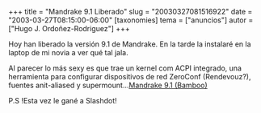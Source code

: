 +++
title = "Mandrake 9.1 Liberado"
slug = "20030327081516922"
date = "2003-03-27T08:15:00-06:00"
[taxonomies]
tema = ["anuncios"]
autor = ["Hugo J. Ordoñez-Rodriguez"]
+++

Hoy han liberado la versión 9.1 de Mandrake. En la tarde la instalaré en
la laptop de mi novia a ver qué tal jala.

Al parecer lo más sexy es que trae un kernel com ACPI integrado, una
herramienta para configurar dispositivos de red ZeroConf (Rendevouz?),
fuentes anit-aliased y supermount...[Mandrake 9.1
(Bamboo)](http://www.mandrakelinux.com/en/9.1/features/)

P.S !Esta vez le gané a Slashdot!

